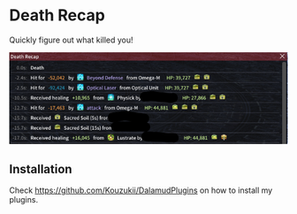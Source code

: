 # Death Recap

Quickly figure out what killed you!

![deathrecap](docs/deathrecap.png)

## Installation

Check https://github.com/Kouzukii/DalamudPlugins on how to install my plugins.